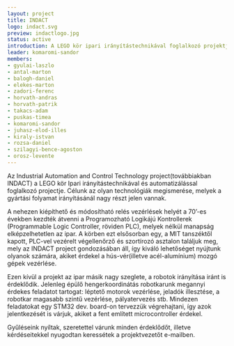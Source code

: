```yaml
---
layout: project
title: INDACT
logo: indact.svg
preview: indactlogo.jpg
status: active
introduction: A LEGO kör ipari irányítástechnikával foglalkozó projektje.
leader: komaromi-sandor
members:
- gyulai-laszlo
- antal-marton
- balogh-daniel
- elekes-marton
- zadori-ferenc
- horvath-andras
- horvath-patrik
- takacs-adam
- puskas-timea
- komaromi-sandor
- juhasz-elod-illes
- kiraly-istvan
- rozsa-daniel
- szilagyi-bence-agoston
- orosz-levente
---
```

Az Industrial Automation and Control Technology project(továbbiakban INDACT) a LEGO kör Ipari irányítástechnikával és automatizálással foglalkozó projectje. Célunk az olyan technológiák megismerése, melyek a gyártási folyamat irányításánál nagy részt jelen vannak.

A nehezen kiépíthető és módosítható relés vezérlések helyét a 70’-es években kezdték átvenni a Programozható Logikájú Kontrollerek (Programmable Logic Controller, röviden PLC), melyek nélkül manapság elképzelhetetlen az ipar. A körben ezt elsősorban egy, a MIT tanszéktől kapott, PLC-vel vezérelt végellenőrző és szortírozó asztalon találjuk meg, mely az INDACT project gondozásában áll, így kiváló lehetőséget nyújtunk olyanok számára, akiket érdekel a hús-vér(illetve acél-alumínium) mozgó gépek vezérlése.

Ezen kívül a projekt az ipar másik nagy szeglete, a robotok irányítása iránt is érdeklődik. Jelenleg épülő hengerkoordinátás robotkarunk megannyi érdekes feladatot tartogat: léptető motorok vezérlése, jeladók illesztése, a robotkar magasabb szintű vezérlése, pályatervezés stb. Mindezen feladatokat egy STM32 dev. board-on tervezzük végrehajtani, így azok jelentkezését is várjuk, akiket a fent említett microcontroller érdekel.

Gyűléseink nyíltak, szeretettel várunk minden érdeklődőt, illetve kérdéseitekkel nyugodtan keressétek a projektvezetőt e-mailben.
